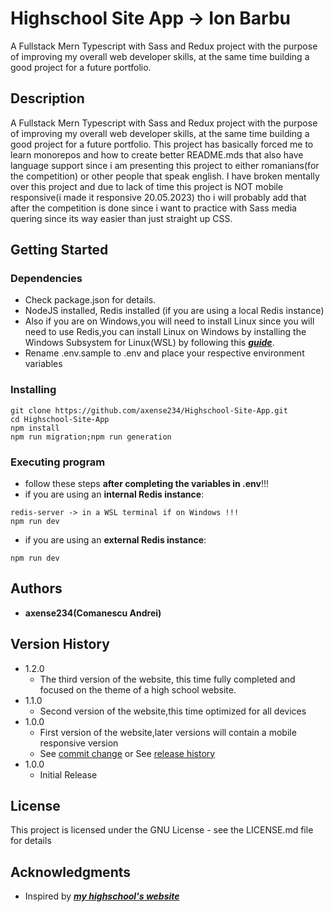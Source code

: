 # Highschool Site App -> Ion Barbu

A Fullstack Mern Typescript with Sass and Redux project with the purpose of improving my overall web developer skills, at the same time building a good project for a future portfolio.

## Description

A Fullstack Mern Typescript with Sass and Redux project with the purpose of improving my overall web developer skills, at the same time building a good project for a future portfolio. This project has basically forced me to learn monorepos and how to create better README.mds that also have language support since i am presenting this project to either romanians(for the competition) or other people that speak english. I have broken mentally over this project and due to lack of time this project is NOT mobile responsive(i made it responsive 20.05.2023) tho i will probably add that after the competition is done since i want to practice with Sass media quering since its way easier than just straight up CSS.

## **Getting Started**

### Dependencies

- Check package.json for details.
- NodeJS installed, Redis installed (if you are using a local Redis instance)
- Also if you are on Windows,you will need to install Linux since you will need to use Redis,you can install Linux on Windows by installing the Windows Subsystem for Linux(WSL) by following this [**_guide_**](https://learn.microsoft.com/en-us/windows/wsl/install).
- Rename .env.sample to .env and place your respective environment variables

### Installing

```
git clone https://github.com/axense234/Highschool-Site-App.git
cd Highschool-Site-App
npm install
npm run migration;npm run generation
```

### Executing program

- follow these steps **after completing the variables in .env**!!!
- if you are using an **internal Redis instance**:

```
redis-server -> in a WSL terminal if on Windows !!!
npm run dev
```

- if you are using an **external Redis instance**:

```
npm run dev
```

## **Authors**

- **axense234(Comanescu Andrei)**

## **Version History**

- 1.2.0
  - The third version of the website, this time fully completed and focused on the theme of a high school website.
- 1.1.0
  - Second version of the website,this time optimized for all devices
- 1.0.0
  - First version of the website,later versions will contain a mobile responsive version
  - See [commit change](https://github.com/axense234/Highschool-Site-App/commits/master) or See [release history](https://github.com/axense234/Highschool-Site-App/releases)
- 1.0.0
  - Initial Release

## **License**

This project is licensed under the GNU License - see the LICENSE.md file for details

## **Acknowledgments**

- Inspired by [**_my highschool's website_**](https://sites.google.com/ltibp.ro/licionbarbu/acasa?authuser=0)
